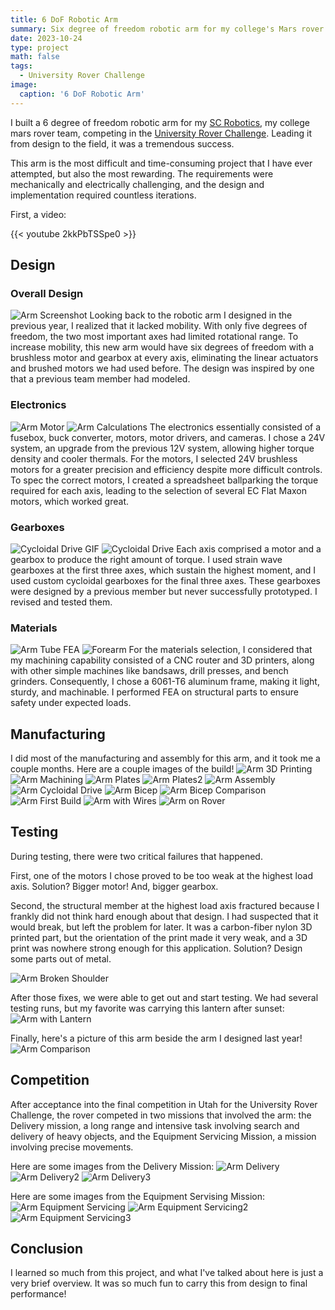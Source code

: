 ```yaml
---
title: 6 DoF Robotic Arm
summary: Six degree of freedom robotic arm for my college's Mars rover team.
date: 2023-10-24
type: project
math: false
tags:
  - University Rover Challenge
image:
  caption: '6 DoF Robotic Arm'
---
```


I built a 6 degree of freedom robotic arm for my [SC Robotics](https://saddlebackcollegerobotics.com/), my college mars rover team, competing in the [University Rover Challenge](https://urc.marssociety.org/home). Leading it from design to the field, it was a tremendous success.

This arm is the most difficult and time-consuming project that I have ever attempted, but also the most rewarding. The requirements were mechanically and electrically challenging, and the design and implementation required countless iterations.

First, a video:

{{< youtube 2kkPbTSSpe0 >}}

## Design
### Overall Design
![Arm Screenshot](arm-screenshot.png)
Looking back to the robotic arm I designed in the previous year, I realized that it lacked mobility. With only five degrees of freedom, the two most important axes had limited rotational range. To increase mobility, this new arm would have six degrees of freedom with a brushless motor and gearbox at every axis, eliminating the linear actuators and brushed motors we had used before. The design was inspired by one that a previous team member had modeled.

### Electronics
![Arm Motor](arm-motor.jpg)
![Arm Calculations](arm-calculations.png)
The electronics essentially consisted of a fusebox, buck converter, motors, motor drivers, and cameras. I chose a 24V system, an upgrade from the previous 12V system, allowing higher torque density and cooler thermals. For the motors, I selected 24V brushless motors for a greater precision and efficiency despite more difficult controls. To spec the correct motors, I created a spreadsheet ballparking the torque required for each axis, leading to the selection of several EC Flat Maxon motors, which worked great.

### Gearboxes
![Cycloidal Drive GIF](arm-cycloidal-drive.gif)
![Cycloidal Drive](arm-cycloidal-drive.png)
Each axis comprised a motor and a gearbox to produce the right amount of torque. I used strain wave gearboxes at the first three axes, which sustain the highest moment, and I used custom cycloidal gearboxes for the final three axes. These gearboxes were designed by a previous member but never successfully prototyped. I revised and tested them.

### Materials
![Arm Tube FEA](arm-tube-fea.png)
![Forearm](arm-forearm.png)
For the materials selection, I considered that my machining capability consisted of a CNC router and 3D printers, along with other simple machines like bandsaws, drill presses, and bench grinders. Consequently, I chose a 6061-T6 aluminum frame, making it light, sturdy, and machinable. I performed FEA on structural parts to ensure safety under expected loads.

## Manufacturing
I did most of the manufacturing and assembly for this arm, and it took me a couple months. Here are a couple images of the build!
![Arm 3D Printing](arm-3d-printing.jpg)
![Arm Machining](arm-machining.jpg)
![Arm Plates](arm-plates.jpg)
![Arm Plates2](arm-plates2.jpg)
![Arm Assembly](arm-assembly.JPG)
![Arm Cycloidal Drive](arm-cycloidal-drive.png)
![Arm Bicep](arm-bicep.jpg)
![Arm Bicep Comparison](arm-bicep-comparison.jpg)
![Arm First Build](arm-first-build2.jpg)
![Arm with Wires](arm-with-wires.jpg)
![Arm on Rover](arm-on-rover.jpg)

## Testing
During testing, there were two critical failures that happened. 

First, one of the motors I chose proved to be too weak at the highest load axis. Solution? Bigger motor! And, bigger gearbox.

Second, the structural member at the highest load axis fractured because I frankly did not think hard enough about that design. I had suspected that it would break, but left the problem for later. It was a carbon-fiber nylon 3D printed part, but the orientation of the print made it very weak, and a 3D print was nowhere strong enough for this application. Solution? Design some parts out of metal.

![Arm Broken Shoulder](arm-broken-shoulder.jpg)

After those fixes, we were able to get out and start testing. We had several testing runs, but my favorite was carrying this lantern after sunset:
![Arm with Lantern](arm-lantern.jpg)

Finally, here's a picture of this arm beside the arm I designed last year!
![Arm Comparison](arm-mask-photo.jpg)

## Competition
After acceptance into the final competition in Utah for the University Rover Challenge, the rover competed in two missions that involved the arm: the Delivery mission, a long range and intensive task involving search and delivery of heavy objects, and the Equipment Servicing Mission, a mission involving precise movements.

Here are some images from the Delivery Mission:
![Arm Delivery](arm-delivery.jpg)
![Arm Delivery2](arm-delivery2.jpg)
![Arm Delivery3](arm-delivery3.jpg)

Here are some images from the Equipment Servising Mission:
![Arm Equipment Servicing](arm-equipment-servicing.jpg)
![Arm Equipment Servicing2](arm-equipment-servicing2.jpg)
![Arm Equipment Servicing3](arm-equipment-servicing3.jpg)

## Conclusion
I learned so much from this project, and what I've talked about here is just a very brief overview. It was so much fun to carry this from design to final performance!